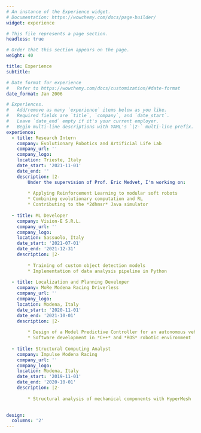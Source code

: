 ```yaml
---
# An instance of the Experience widget.
# Documentation: https://wowchemy.com/docs/page-builder/
widget: experience

# This file represents a page section.
headless: true

# Order that this section appears on the page.
weight: 40

title: Experience
subtitle:

# Date format for experience
#   Refer to https://wowchemy.com/docs/customization/#date-format
date_format: Jan 2006

# Experiences.
#   Add/remove as many `experience` items below as you like.
#   Required fields are `title`, `company`, and `date_start`.
#   Leave `date_end` empty if it's your current employer.
#   Begin multi-line descriptions with YAML's `|2-` multi-line prefix.
experience:
  - title: Research Intern
    company: Evolutionary Robotics and Artificial Life Lab
    company_url: ''
    company_logo: 
    location: Trieste, Italy
    date_start: '2021-11-01'
    date_end: ''
    description: |2-
        Under the supervision of Prof. Eric Medvet, I'm working on:
       
        * Applying Reinforcement Learning to modular soft robots
        * Combining evolutionary computation and RL
        * Contributing to the *2dhmsr* Java simulator
        
  - title: ML Developer
    company: Vision-E S.R.L.
    company_url: ''
    company_logo: 
    location: Sassuolo, Italy
    date_start: '2021-07-01'
    date_end: '2021-12-31'
    description: |2-
       
        * Training of custom object detection models
        * Implementation of data analysis pipeline in Python
        
  - title: Localization and Planning Developer
    company: MoRe Modena Racing Driverless
    company_url: ''
    company_logo: 
    location: Modena, Italy
    date_start: '2020-11-01'
    date_end: '2021-10-01'
    description: |2-
       
        * Design of a Model Predictive Controller for an autonomous vehicle
        * Software development in *C++* and *ROS* robotic environment
        
  - title: Structural Computing Analyst
    company: Impulse Modena Racing
    company_url: ''
    company_logo: 
    location: Modena, Italy
    date_start: '2019-11-01'
    date_end: '2020-10-01'
    description: |2-
       
        * Structural analysis of mechanical components with HyperMesh
        

design:
  columns: '2'
---
```

